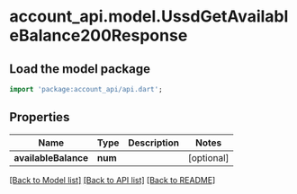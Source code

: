 # account_api.model.UssdGetAvailableBalance200Response

## Load the model package
```dart
import 'package:account_api/api.dart';
```

## Properties
Name | Type | Description | Notes
------------ | ------------- | ------------- | -------------
**availableBalance** | **num** |  | [optional] 

[[Back to Model list]](../README.md#documentation-for-models) [[Back to API list]](../README.md#documentation-for-api-endpoints) [[Back to README]](../README.md)


